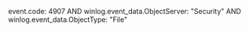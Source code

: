 event.code: 4907 AND winlog.event_data.ObjectServer: "Security" AND winlog.event_data.ObjectType: "File"
